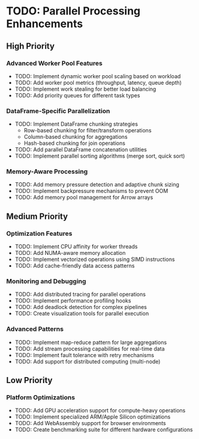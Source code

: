 # TODO: Parallel Processing Enhancements

## High Priority

### Advanced Worker Pool Features

- TODO: Implement dynamic worker pool scaling based on workload
- TODO: Add worker pool metrics (throughput, latency, queue depth)
- TODO: Implement work stealing for better load balancing
- TODO: Add priority queues for different task types

### DataFrame-Specific Parallelization

- TODO: Implement DataFrame chunking strategies
  - Row-based chunking for filter/transform operations
  - Column-based chunking for aggregations
  - Hash-based chunking for join operations
- TODO: Add parallel DataFrame concatenation utilities
- TODO: Implement parallel sorting algorithms (merge sort, quick sort)

### Memory-Aware Processing

- TODO: Add memory pressure detection and adaptive chunk sizing
- TODO: Implement backpressure mechanisms to prevent OOM
- TODO: Add memory pool management for Arrow arrays

## Medium Priority

### Optimization Features

- TODO: Implement CPU affinity for worker threads
- TODO: Add NUMA-aware memory allocation
- TODO: Implement vectorized operations using SIMD instructions
- TODO: Add cache-friendly data access patterns

### Monitoring and Debugging

- TODO: Add distributed tracing for parallel operations
- TODO: Implement performance profiling hooks
- TODO: Add deadlock detection for complex pipelines
- TODO: Create visualization tools for parallel execution

### Advanced Patterns

- TODO: Implement map-reduce pattern for large aggregations
- TODO: Add stream processing capabilities for real-time data
- TODO: Implement fault tolerance with retry mechanisms
- TODO: Add support for distributed computing (multi-node)

## Low Priority

### Platform Optimizations

- TODO: Add GPU acceleration support for compute-heavy operations
- TODO: Implement specialized ARM/Apple Silicon optimizations
- TODO: Add WebAssembly support for browser environments
- TODO: Create benchmarking suite for different hardware configurations
